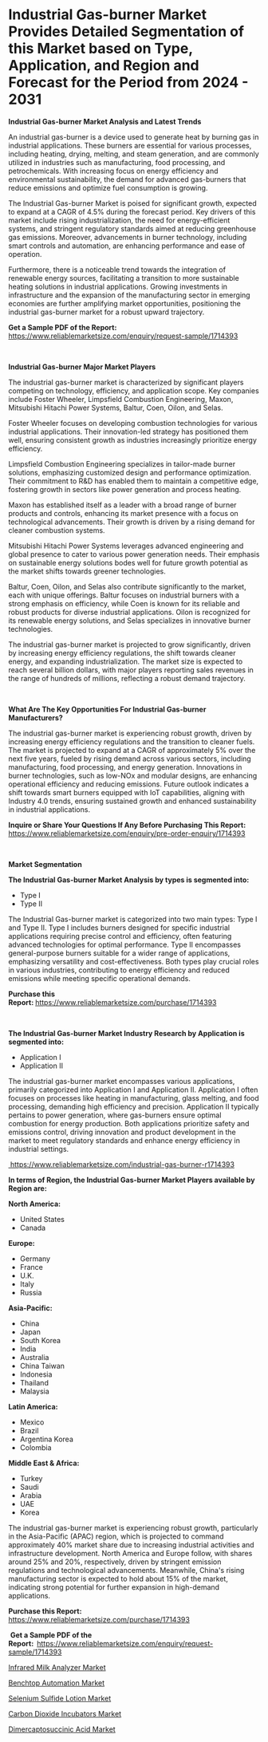 <p><h1>Industrial Gas-burner Market Provides Detailed Segmentation of this Market based on Type, Application, and Region and Forecast for the Period from 2024 - 2031</h1></p><p><strong>Industrial Gas-burner Market Analysis and Latest Trends</strong></p>
<p><p>An industrial gas-burner is a device used to generate heat by burning gas in industrial applications. These burners are essential for various processes, including heating, drying, melting, and steam generation, and are commonly utilized in industries such as manufacturing, food processing, and petrochemicals. With increasing focus on energy efficiency and environmental sustainability, the demand for advanced gas-burners that reduce emissions and optimize fuel consumption is growing.</p><p>The Industrial Gas-burner Market is poised for significant growth, expected to expand at a CAGR of 4.5% during the forecast period. Key drivers of this market include rising industrialization, the need for energy-efficient systems, and stringent regulatory standards aimed at reducing greenhouse gas emissions. Moreover, advancements in burner technology, including smart controls and automation, are enhancing performance and ease of operation. </p><p>Furthermore, there is a noticeable trend towards the integration of renewable energy sources, facilitating a transition to more sustainable heating solutions in industrial applications. Growing investments in infrastructure and the expansion of the manufacturing sector in emerging economies are further amplifying market opportunities, positioning the industrial gas-burner market for a robust upward trajectory.</p></p>
<p><strong>Get a Sample PDF of the Report:&nbsp;</strong> <a href="https://www.reliablemarketsize.com/enquiry/request-sample/1714393?utm_campaign=1261&utm_medium=2&utm_source=Github&utm_content=ia&utm_term=22102024&utm_id=industrial-gas-burner">https://www.reliablemarketsize.com/enquiry/request-sample/1714393</a></p>
<p>&nbsp;</p>
<p><strong>Industrial Gas-burner Major Market Players</strong></p>
<p><p>The industrial gas-burner market is characterized by significant players competing on technology, efficiency, and application scope. Key companies include Foster Wheeler, Limpsfield Combustion Engineering, Maxon, Mitsubishi Hitachi Power Systems, Baltur, Coen, Oilon, and Selas.</p><p>Foster Wheeler focuses on developing combustion technologies for various industrial applications. Their innovation-led strategy has positioned them well, ensuring consistent growth as industries increasingly prioritize energy efficiency.</p><p>Limpsfield Combustion Engineering specializes in tailor-made burner solutions, emphasizing customized design and performance optimization. Their commitment to R&D has enabled them to maintain a competitive edge, fostering growth in sectors like power generation and process heating.</p><p>Maxon has established itself as a leader with a broad range of burner products and controls, enhancing its market presence with a focus on technological advancements. Their growth is driven by a rising demand for cleaner combustion systems.</p><p>Mitsubishi Hitachi Power Systems leverages advanced engineering and global presence to cater to various power generation needs. Their emphasis on sustainable energy solutions bodes well for future growth potential as the market shifts towards greener technologies.</p><p>Baltur, Coen, Oilon, and Selas also contribute significantly to the market, each with unique offerings. Baltur focuses on industrial burners with a strong emphasis on efficiency, while Coen is known for its reliable and robust products for diverse industrial applications. Oilon is recognized for its renewable energy solutions, and Selas specializes in innovative burner technologies.</p><p>The industrial gas-burner market is projected to grow significantly, driven by increasing energy efficiency regulations, the shift towards cleaner energy, and expanding industrialization. The market size is expected to reach several billion dollars, with major players reporting sales revenues in the range of hundreds of millions, reflecting a robust demand trajectory.</p></p>
<p>&nbsp;</p>
<p><strong>What Are The Key Opportunities For Industrial Gas-burner Manufacturers?</strong></p>
<p><p>The industrial gas-burner market is experiencing robust growth, driven by increasing energy efficiency regulations and the transition to cleaner fuels. The market is projected to expand at a CAGR of approximately 5% over the next five years, fueled by rising demand across various sectors, including manufacturing, food processing, and energy generation. Innovations in burner technologies, such as low-NOx and modular designs, are enhancing operational efficiency and reducing emissions. Future outlook indicates a shift towards smart burners equipped with IoT capabilities, aligning with Industry 4.0 trends, ensuring sustained growth and enhanced sustainability in industrial applications.</p></p>
<p><strong>Inquire or Share Your Questions If Any Before Purchasing This Report:</strong> <a href="https://www.reliablemarketsize.com/enquiry/pre-order-enquiry/1714393?utm_campaign=1261&utm_medium=2&utm_source=Github&utm_content=ia&utm_term=22102024&utm_id=industrial-gas-burner">https://www.reliablemarketsize.com/enquiry/pre-order-enquiry/1714393</a></p>
<p>&nbsp;</p>
<p><strong>Market Segmentation</strong></p>
<p><strong>The Industrial Gas-burner Market Analysis by types is segmented into:</strong></p>
<p><ul><li>Type I</li><li>Type II</li></ul></p>
<p><p>The Industrial Gas-burner market is categorized into two main types: Type I and Type II. Type I includes burners designed for specific industrial applications requiring precise control and efficiency, often featuring advanced technologies for optimal performance. Type II encompasses general-purpose burners suitable for a wider range of applications, emphasizing versatility and cost-effectiveness. Both types play crucial roles in various industries, contributing to energy efficiency and reduced emissions while meeting specific operational demands.</p></p>
<p><strong>Purchase this Report:&nbsp;</strong><a href="https://www.reliablemarketsize.com/purchase/1714393?utm_campaign=1261&utm_medium=2&utm_source=Github&utm_content=ia&utm_term=22102024&utm_id=industrial-gas-burner">https://www.reliablemarketsize.com/purchase/1714393</a></p>
<p>&nbsp;</p>
<p><strong>The Industrial Gas-burner Market Industry Research by Application is segmented into:</strong></p>
<p><ul><li>Application I</li><li>Application II</li></ul></p>
<p><p>The industrial gas-burner market encompasses various applications, primarily categorized into Application I and Application II. Application I often focuses on processes like heating in manufacturing, glass melting, and food processing, demanding high efficiency and precision. Application II typically pertains to power generation, where gas-burners ensure optimal combustion for energy production. Both applications prioritize safety and emissions control, driving innovation and product development in the market to meet regulatory standards and enhance energy efficiency in industrial settings.</p></p>
<p><a href="https://www.reliablemarketsize.com/industrial-gas-burner-r1714393?utm_campaign=1261&utm_medium=2&utm_source=Github&utm_content=ia&utm_term=22102024&utm_id=industrial-gas-burner">&nbsp;https://www.reliablemarketsize.com/industrial-gas-burner-r1714393</a></p>
<p><strong>In terms of Region, the Industrial Gas-burner Market Players available by Region are:</strong></p>
<p>
    <p> <strong> North America: </strong>
        <ul>
            <li>United States</li>
            <li>Canada</li>
        </ul>
        </p> 
    <p> <strong> Europe: </strong>
        <ul>
            <li>Germany</li>
            <li>France</li>
            <li>U.K.</li>
            <li>Italy</li>
            <li>Russia</li>
        </ul>
        </p> 
    <p> <strong> Asia-Pacific: </strong>
        <ul>
            <li>China</li>
            <li>Japan</li>
            <li>South Korea</li>
            <li>India</li>
            <li>Australia</li>
            <li>China Taiwan</li>
            <li>Indonesia</li>
            <li>Thailand</li>
            <li>Malaysia</li>
        </ul>
        </p> 
    <p> <strong> Latin America: </strong>
        <ul>
            <li>Mexico</li>
            <li>Brazil</li>
            <li>Argentina Korea</li>
            <li>Colombia</li>
        </ul>
        </p> 
    <p> <strong> Middle East & Africa: </strong>
        <ul>
            <li>Turkey</li>
            <li>Saudi</li>
            <li>Arabia</li>
            <li>UAE</li>
            <li>Korea</li>
        </ul>
    </p>
    </p>
<p><p>The industrial gas-burner market is experiencing robust growth, particularly in the Asia-Pacific (APAC) region, which is projected to command approximately 40% market share due to increasing industrial activities and infrastructure development. North America and Europe follow, with shares around 25% and 20%, respectively, driven by stringent emission regulations and technological advancements. Meanwhile, China's rising manufacturing sector is expected to hold about 15% of the market, indicating strong potential for further expansion in high-demand applications.</p></p>
<p><strong>Purchase this Report: </strong><a href="https://www.reliablemarketsize.com/purchase/1714393?utm_campaign=1261&utm_medium=2&utm_source=Github&utm_content=ia&utm_term=22102024&utm_id=industrial-gas-burner">https://www.reliablemarketsize.com/purchase/1714393</a></p>
<p>&nbsp;<strong>Get a Sample PDF of the Report:&nbsp;&nbsp;</strong><a href="https://www.reliablemarketsize.com/enquiry/request-sample/1714393?utm_campaign=1261&utm_medium=2&utm_source=Github&utm_content=ia&utm_term=22102024&utm_id=industrial-gas-burner">https://www.reliablemarketsize.com/enquiry/request-sample/1714393</a></p>
<p><strong></strong></p>
<p><p><a href="https://github.com/pizolina/Market-Research-Report-List-6/blob/main/infrared-milk-analyzer-market.md?utm_campaign=1261&utm_medium=2&utm_source=Github&utm_content=ia&utm_term=22102024&utm_id=industrial-gas-burner">Infrared Milk Analyzer Market</a></p><p><a href="https://issuu.com/reportprime-2/docs/benchtop-automation-market-size-203_619c64a5185604?utm_campaign=1261&utm_medium=2&utm_source=Github&utm_content=ia&utm_term=22102024&utm_id=industrial-gas-burner">Benchtop Automation Market</a></p><p><a href="https://www.linkedin.com/pulse/selenium-sulfide-lotion-market-overview-forecast-2024-2031-vposc?utm_campaign=1261&utm_medium=2&utm_source=Github&utm_content=ia&utm_term=22102024&utm_id=industrial-gas-burner">Selenium Sulfide Lotion Market</a></p><p><a href="https://issuu.com/reportprime-2/docs/carbon-dioxide-incubators-market-si_613ecc75f5a3f0?utm_campaign=1261&utm_medium=2&utm_source=Github&utm_content=ia&utm_term=22102024&utm_id=industrial-gas-burner">Carbon Dioxide Incubators Market</a></p><p><a href="https://www.linkedin.com/pulse/dimercaptosuccinic-acid-market-size-share-analysis-growth-jqqkc?utm_campaign=1261&utm_medium=2&utm_source=Github&utm_content=ia&utm_term=22102024&utm_id=industrial-gas-burner">Dimercaptosuccinic Acid Market</a></p></p>